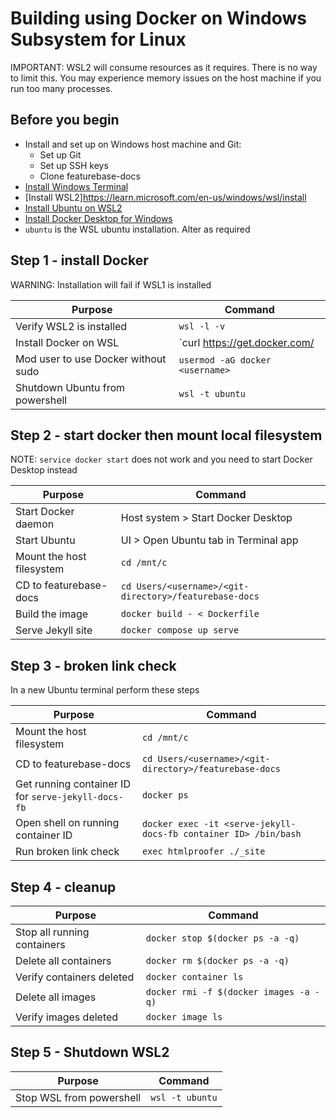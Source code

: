 # Building using Docker on Windows Subsystem for Linux

IMPORTANT: WSL2 will consume resources as it requires. There is no way to limit this. You may experience memory issues on the host machine if you run too many processes.

## Before you begin

* Install and set up on Windows host machine and Git:
  * Set up Git
  * Set up SSH keys
  * Clone featurebase-docs
* [Install Windows Terminal](https://learn.microsoft.com/en-us/windows/terminal/install)
* [Install WSL2]https://learn.microsoft.com/en-us/windows/wsl/install
* [Install Ubuntu on WSL2](https://ubuntu.com/tutorials/install-ubuntu-on-wsl2-on-windows-11-with-gui-support#1-overview)
* [Install Docker Desktop for Windows](https://www.docker.com/products/docker-desktop/)
* `ubuntu` is the WSL ubuntu installation. Alter as required

## Step 1 - install Docker

WARNING: Installation will fail if WSL1 is installed

| Purpose | Command |
|---|---|
| Verify WSL2 is installed | `wsl -l -v` |
| Install Docker on WSL | `curl https://get.docker.com/ | bash` |
| Mod user to use Docker without sudo | `usermod -aG docker <username>` |
| Shutdown Ubuntu from powershell | `wsl -t ubuntu` |

## Step 2 - start docker then mount local filesystem

NOTE: `service docker start` does not work and you need to start Docker Desktop instead

| Purpose | Command |
|---|---|
| Start Docker daemon | Host system > Start Docker Desktop |
| Start Ubuntu | UI > Open Ubuntu tab in Terminal app |
| Mount the host filesystem | `cd /mnt/c` |
| CD to featurebase-docs | `cd Users/<username>/<git-directory>/featurebase-docs` |
| Build the image | `docker build - < Dockerfile` |
| Serve Jekyll site | `docker compose up serve` |

## Step 3 - broken link check

In a new Ubuntu terminal perform these steps

| Purpose | Command |
|---|---|
| Mount the host filesystem | `cd /mnt/c` |
| CD to featurebase-docs | `cd Users/<username>/<git-directory>/featurebase-docs` |
| Get running container ID for `serve-jekyll-docs-fb` | `docker ps` |
| Open shell on running container ID | `docker exec -it <serve-jekyll-docs-fb container ID> /bin/bash` |
| Run broken link check | `exec htmlproofer ./_site` |

## Step 4 - cleanup

| Purpose | Command |
|---|---|
| Stop all running containers | `docker stop $(docker ps -a -q)` |
| Delete all containers | `docker rm $(docker ps -a -q)` |
| Verify containers deleted | `docker container ls` |
| Delete all images | `docker rmi -f $(docker images -a -q)` |
| Verify images deleted | `docker image ls` |

## Step 5 - Shutdown WSL2

| Purpose | Command |
|---|---|
| Stop WSL from powershell | `wsl -t ubuntu` |
